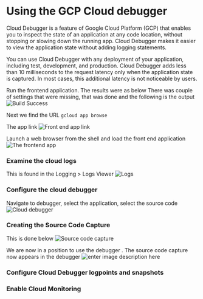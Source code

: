 # Using the GCP Cloud debugger
Cloud Debugger is a feature of Google Cloud Platform (GCP) that enables you to inspect the state of an application at any code location, without stopping or slowing down the running app. Cloud Debugger makes it easier to view the application state without adding logging statements.

You can use Cloud Debugger with any deployment of your application, including test, development, and production. Cloud Debugger adds less than 10 milliseconds to the request latency only when the application state is captured. In most cases, this additional latency is not noticeable by users.

Run the frontend application. The results were as below 
There was couple of settings that were missing, that was done and the following is the output
![Build Success](https://i.imgur.com/r4PDWCf.png)

Next we find the URL
`gcloud app browse`

The app link 
![Front end app link](https://i.imgur.com/bFCUL3T.png)

Launch a web browser from the shell and load the front end application
![The frontend app](https://i.imgur.com/acb3YE3.png)

### Examine the cloud logs
This is found in the Logging > Logs Viewer
![Logs](https://i.imgur.com/oeORLPn.png)
### Configure the cloud debugger
Navigate to debugger, select the application, select the source code
![Cloud debugger](https://i.imgur.com/q7SXzM8.png)

### Creating the Source Code Capture
This is done below 
![Source code capture](https://i.imgur.com/ASrNkFB.png)


We are now in a position to use the debugger . The source code capture now appears in the debugger
![enter image description here](https://i.imgur.com/nvbPZx5.png)

### Configure Cloud Debugger logpoints and snapshots
    
### Enable Cloud Monitoring
<!--stackedit_data:
eyJoaXN0b3J5IjpbLTEzMDUxMjE1MzUsLTE3ODI2MDQ1MTIsLT
E2Nzc4NTg0ODgsLTk0NjU1NDI4NywxNTY1Mjk1MzgsMTcxNDYy
NjM4OCwzMTQxMDE2NDUsLTIwODg3NDY2MTJdfQ==
-->